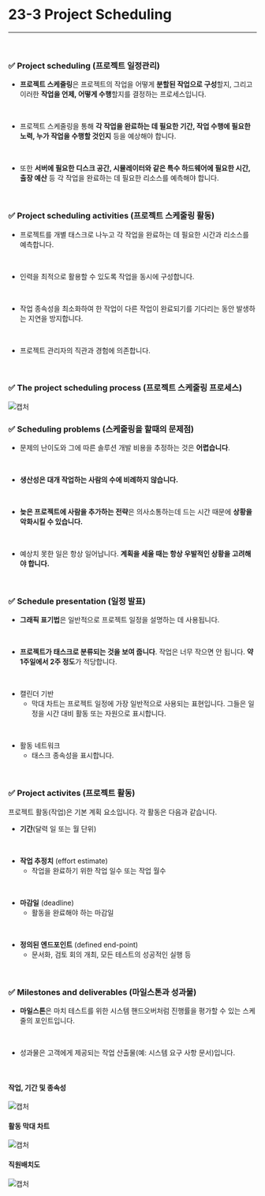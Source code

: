 # 23-3 Project Scheduling
---

<br>

### ✅ Project scheduling (프로젝트 일정관리)

- **프로젝트 스케줄링**은 프로젝트의 작업을 어떻게 **분할된 작업으로 구성**할지, 그리고 이러한 **작업을 언제, 어떻게 수행**할지를 결정하는 프로세스입니다.
<br>

- 프로젝트 스케줄링을 통해 **각 작업을 완료하는 데 필요한 기간, 작업 수행에 필요한 노력, 누가 작업을 수행할 것인지** 등을 예상해야 합니다.
<br>

- 또한 **서버에 필요한 디스크 공간, 시뮬레이터와 같은 특수 하드웨어에 필요한 시간, 출장 예산** 등 각 작업을 완료하는 데 필요한 리소스를 예측해야 합니다.
<br>

### ✅ Project scheduling activities (프로젝트 스케줄링 활동)

- 프로젝트를 개별 태스크로 나누고 각 작업을 완료하는 데 필요한 시간과 리소스를 예측합니다.
<br>

- 인력을 최적으로 활용할 수 있도록 작업을 동시에 구성합니다.
<br>

- 작업 종속성을 최소화하여 한 작업이 다른 작업이 완료되기를 기다리는 동안 발생하는 지연을 방지합니다.
<br>

- 프로젝트 관리자의 직관과 경험에 의존합니다.
<br>

### ✅ The project scheduling process (프로젝트 스케줄링 프로세스)
![캡처](https://i.imgur.com/SAAdETy.png)
<br>

### ✅ Scheduling problems (스케줄링을 할때의 문제점)

- 문제의 난이도와 그에 따른 솔루션 개발 비용을 추정하는 것은 **어렵습니다**.
<br>

- **생산성은 대개 작업하는 사람의 수에 비례하지 않습니다.**
<br>

- **늦은 프로젝트에 사람을 추가하는 전략**은 의사소통하는데 드는 시간 때문에 **상황을 악화시킬 수 있습니다.**
<br>

- 예상치 못한 일은 항상 일어납니다. **계획을 세울 때는 항상 우발적인 상황을 고려해야 합니다.**
<br>

### ✅ Schedule presentation (일정 발표)

- **그래픽 표기법**은 일반적으로 프로젝트 일정을 설명하는 데 사용됩니다.
<br>

- **프로젝트가 태스크로 분류되는 것을 보여 줍니다**. 작업은 너무 작으면 안 됩니다. **약 1주일에서 2주 정도**가 적당합니다.
<br>

- 캘린더 기반
  - 막대 차트는 프로젝트 일정에 가장 일반적으로 사용되는 표현입니다. 그들은 일정을 시간 대비 활동 또는 자원으로 표시합니다.
<br>

- 활동 네트워크
  - 태스크 종속성을 표시합니다.
<br>

### ✅ Project activites (프로젝트 활동)

프로젝트 활동(작업)은 기본 계획 요소입니다.
각 활동은 다음과 같습니다.

- **기간**(달력 일 또는 월 단위)
<br>

- **작업 추정치** (effort estimate)
  - 작업을 완료하기 위한 작업 일수 또는 작업 월수
<br>

- **마감일** (deadline)
  - 활동을 완료해야 하는 마감일
<br>

- **정의된 엔드포인트** (defined end-point)
  - 문서화, 검토 회의 개최, 모든 테스트의 성공적인 실행 등 
<br>

### ✅ Milestones and deliverables (마일스톤과 성과물)

- **마일스톤**은 마치 테스트를 위한 시스템 핸드오버처럼 진행률을 평가할 수 있는 스케줄의 포인트입니다.
<br>

- 성과물은 고객에게 제공되는 작업 산출물(예: 시스템 요구 사항 문서)입니다.
<br>

#### 작업, 기간 및 종속성
![캡처](https://i.imgur.com/n2UGVJB.png)
<br>

#### 활동 막대 차트
![캡처](https://i.imgur.com/A5dYHjx.png)
<br>

#### 직원배치도
![캡처](https://i.imgur.com/qURmc3U.png)


